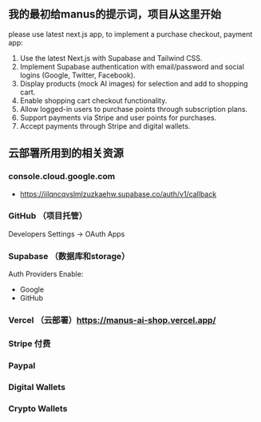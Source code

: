## 我的最初给manus的提示词，项目从这里开始

please use latest next.js app, to implement a purchase checkout, payment app:

1. Use the latest Next.js with Supabase and Tailwind CSS.
2. Implement Supabase authentication with email/password and social logins (Google, Twitter, Facebook).
3. Display products (mock AI images) for selection and add to shopping cart.
4. Enable shopping cart checkout functionality.
5. Allow logged-in users to purchase points through subscription plans.
6. Support payments via Stripe and user points for purchases.
7. Accept payments through Stripe and digital wallets.

## 云部署所用到的相关资源

### console.cloud.google.com

- https://iilqncqvslmlzuzkaehw.supabase.co/auth/v1/callback

### GitHub （项目托管）

Developers Settings -> OAuth Apps

### Supabase （数据库和storage）

Auth Providers Enable:

- Google
- GitHub

### Vercel （云部署）https://manus-ai-shop.vercel.app/

### Stripe 付费

### Paypal

### Digital Wallets

### Crypto Wallets

